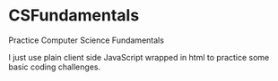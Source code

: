 # CSFundamentals
Practice Computer Science Fundamentals

I just use plain client side JavaScript wrapped in html to practice some basic coding challenges.
